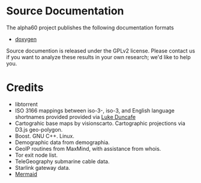 <!--
<img src="/images/a60-logo-outline.svg?sanitize=true" height="287" width="301">
-->

# Source Documentation

The alpha60 project publishes the following documentation formats

* [doxygen](/html.doxygen.20230328/index.html)

Source documention is released under the GPLv2 license. Please contact
us if you want to analyze these results in your own research; we'd
like to help you.


# Credits

* libtorrent
* ISO 3166 mappings between iso-3-, iso-3, and English language shortnames provided provided via [Luke Duncafe](https://github.com/lukes/ISO-3166-Countries-with-Regional-Codes)
* Cartograhic base maps by visionscarto. Cartographic projections via D3.js geo-polygon.
* Boost. GNU C++. Linux.
* Demographic data from demographia.
* GeoIP routines from MaxMind, with assistance from whois.
* Tor exit node list.
* TeleGeography submarine cable data.
* Starlink gateway data.
* [Mermaid](https://github.com/tttapa/doxygen-mermaid)
